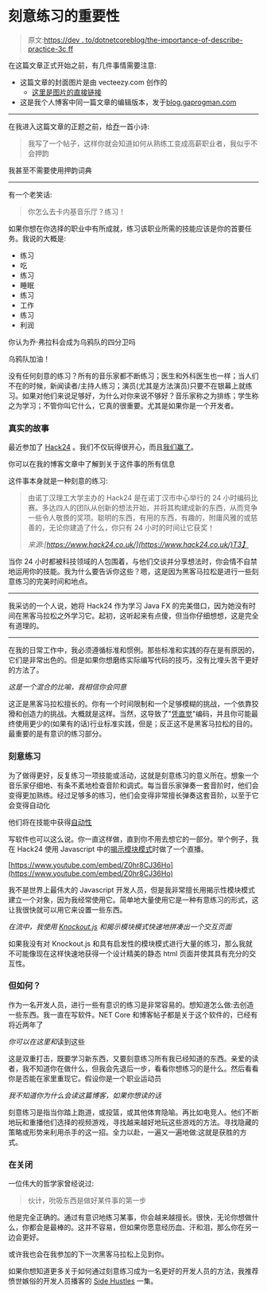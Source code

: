 # 刻意练习的重要性

> 原文:[https://dev . to/dotnetcoreblog/the-importance-of-describe-practice-3c ff](https://dev.to/dotnetcoreblog/the-importance-of-deliberate-practise-3cff)

在这篇文章正式开始之前，有几件事情需要注意:

*   这篇文章的封面图片是由 vecteezy.com 创作的
    *   [这里是图片的直接链接](https://www.vecteezy.com/vector-art/128302-free-tai-chi-vector)
*   这是我个人博客中同一篇文章的编辑版本，发于[blog.gaprogman.com](https://blog.gaprogman.com//2018/03/the-importance-of-deliberate-practise/)

* * *

在我进入这篇文章的正题之前，给[乔](https://twitter.com/THEjoezack/)一首小诗:

> 我写了一个帖子，这样你就会知道如何从熟练工变成高薪职业者，我似乎不会押韵

我甚至不需要使用押韵词典

* * *

有一个老笑话:

> 你怎么去卡内基音乐厅？练习！

如果你想在你选择的职业中有所成就，练习该职业所需的技能应该是你的首要任务。我说的大概是:

*   练习
*   吃
*   练习
*   睡眠
*   练习
*   工作
*   练习
*   利润

你认为乔·弗拉科会成为乌鸦队的四分卫吗

乌鸦队加油！

没有任何刻意的练习？所有的音乐家都不断练习；医生和外科医生也一样；当人们不在的时候，新闻读者/主持人练习；演员(尤其是方法演员)只要不在银幕上就练习。如果对他们来说足够好，为什么对你来说不够好？音乐家称之为排练；学生称之为学习；不管你叫它什么，它真的很重要。尤其是如果你是一个开发者。

### 真实的故事

最近参加了 [Hack24](https://www.hack24.co.uk/) 。我们不仅玩得很开心，而且[我们赢了](https://twitter.com/dotNetCoreBlog/status/973186860364296192)。

你可以在我的博客文章中了解到关于这件事的所有信息

这件事本身就是一种刻意的练习:

> 由诺丁汉理工大学主办的 Hack24 是在诺丁汉市中心举行的 24 小时编码比赛。多达四人的团队从创新的想法开始，并将其构建成新的东西，从而竞争一些令人敬畏的奖项。聪明的东西，有用的东西，有趣的，附庸风雅的或慈善的，无论你建造了什么，你只有 24 小时的时间让它获奖！
> 
> *来源:[https://www.hack24.co.uk/](https://www.hack24.co.uk/)T3】*

当你 24 小时都被科技领域的人包围着，与他们交谈并分享想法时，你会情不自禁地运用你的技能。我为什么要告诉你这些？嗯，这是因为黑客马拉松是进行一些刻意练习的完美时间和地点。

* * *

我采访的一个人说，她将 Hack24 作为学习 Java FX 的完美借口，因为她没有时间在黑客马拉松之外学习它。起初，这听起来有点傻，但当你仔细想想，这是完全有道理的。

* * *

在我的日常工作中，我必须遵循标准和惯例。那些标准和实践的存在是有原因的，它们是非常出色的。但是如果你想磨练实际编写代码的技巧，没有比埋头苦干更好的方法了。

*这是一个混合的比喻，我相信你会同意*

这正是黑客马拉松擅长的。你有一个时间限制和一个足够模糊的挑战，一个依靠狡猾和创造力的挑战。大概就是这样。当然，这导致了"[凭直觉](https://dictionary.cambridge.org/dictionary/english/by-the-seat-of-your-pants)"编码，并且你可能最终使用更少的(如果有的话)行业标准实践，但是；反正这不是黑客马拉松的目的。最重要的是有意识的练习部分。

### 刻意练习

为了做得更好，反复练习一项技能或活动，这就是刻意练习的意义所在。想象一个音乐家仔细地、有条不紊地检查音阶和调式。每当音乐家弹奏一套音阶时，他们会变得更加熟练。经过足够多的练习，他们会变得非常擅长弹奏这套音阶，以至于它会变得自动化

他们将在技能中获得[自动性](https://en.wikipedia.org/wiki/Automaticity)

写软件也可以这么说。你一直这样做，直到你不用去想它的一部分。举个例子，我在 Hack24 使用 Javascript 中的[揭示模块模式](http://jargon.js.org/_glossary/REVEALING_MODULE_PATTERN.md)时做了一个直播。

[https://www.youtube.com/embed/Z0hr8CJ36Ho](https://www.youtube.com/embed/Z0hr8CJ36Ho)

我不是世界上最伟大的 Javascript 开发人员，但是我非常擅长用揭示性模块模式建立一个对象，因为我经常使用它。简单地大量使用它是一种有意练习的形式，这让我很快就可以用它来设置一些东西。

*在流中，我使用 [Knockout.js](http://knockoutjs.com/) 和揭示模块模式快速地拼凑出一个交互页面*

如果我没有对 Knockout.js 和具有启发性的模块模式进行大量的练习，那么我就不可能像现在这样快速地获得一个设计精美的静态 html 页面并使其具有充分的交互性。

### 但如何？

作为一名开发人员，进行一些有意识的练习是非常容易的。想知道怎么做:去创造一些东西。我一直在写软件。NET Core 和博客帖子都是关于这个软件的，已经有将近两年了

*你可以在这里和*读到这些

这是双重打击，既要学习新东西，又要刻意练习所有我已经知道的东西。亲爱的读者，我不知道你在做什么，但我会先退后一步，看看你想练习的是什么。然后看看你是否能在家里重现它。假设你是一个职业运动员

*我不知道你为什么会读这篇博客，如果你想读的话*

刻意练习是指当你踏上跑道，或投篮，或其他体育隐喻。再比如电竞人。他们不断地玩和重播他们选择的视频游戏，寻找越来越好地玩这些游戏的方法。寻找隐藏的策略或形势来利用杀手的这一招。全力以赴，一遍又一遍地做:这就是获胜的方式。

### 在关闭

一位伟大的哲学家曾经说过:

> 伙计，吮吸东西是做好某件事的第一步

他是完全正确的。通过有意识地练习某事，你会越来越擅长。很快，无论你想做什么，你都会是最棒的。这并不容易，但如果你愿意经历血、汗和泪，那么你在另一边会更好。

或许我也会在我参加的下一次黑客马拉松上见到你。

如果你想知道更多关于如何通过刻意练习成为一名更好的开发人员的方法，我推荐愤世嫉俗的开发人员播客的 [Side Hustles](https://cynicaldeveloper.com/podcast/32/) 一集。